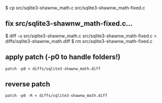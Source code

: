 $ cp src/sqlite3-shawnw_math.c src/sqlite3-shawnw_math-fixed.c

## fix src/sqlite3-shawnw_math-fixed.c...

$ diff -u src/sqlite3-shawnw_math.c src/sqlite3-shawnw_math-fixed.c > diffs/sqlite3-shawnw_math.diff
$ rm src/sqlite3-shawnw_math-fixed.c

## apply patch (-p0 to handle folders!)

`patch -p0 < diffs/sqlite3-shawnw_math.diff`

## reverse patch

`patch -p0 -R < diffs/sqlite3-shawnw_math.diff`

